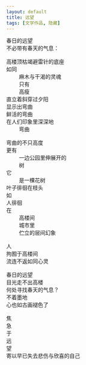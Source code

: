 ```yaml
---
layout: default
title: 远望
tags: [文学作品, 隐藏]
---
```


<pre class="poem">
春日的远望
不必带有春天的气息：

高楼顶枯竭避雷针的底座
如同
    麻木与干渴的灵魂
    只有
    高瘦
直立着斜穿过夕阳
显示出弯曲
鲜活的弯曲
在人们印象里深深地
    弯曲

弯曲的不只高度
更有
    一边公园里伸展开的
    树
它
    是一棵花树
叶子徘徊在枝头
如
人徘徊
在
    高楼间
    城市里
    伫立的层间幻象

人
拘囿于高楼间
流连不返如同心灵

春日的远望
目光走不出高楼
何处寻找春天的气息？
不着墨地
心也如古画褪色了

焦
急
于
远
望
寄以早已失去悲伤与欣喜的自己
</pre>